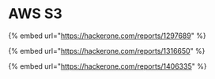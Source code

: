 # AWS S3

{% embed url="https://hackerone.com/reports/1297689" %}

{% embed url="https://hackerone.com/reports/1316650" %}

{% embed url="https://hackerone.com/reports/1406335" %}
